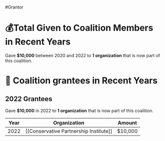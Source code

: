 #Grantor 

# 💰Total Given to Coalition Members in Recent Years

Gave **$10,000** between 2020 and 2022 to **1 organization** that is now part of this coalition.
# 💸 Coalition grantees in Recent Years

## 2022 Grantees

Gave **$10,000** in 2022 to **1 organization** that is now part of this coalition.

| Year | Organization                           | Amount  |
| ---- | -------------------------------------- | ------- |
| 2022 | [[Conservative Partnership Institute]] | $10,000 |



